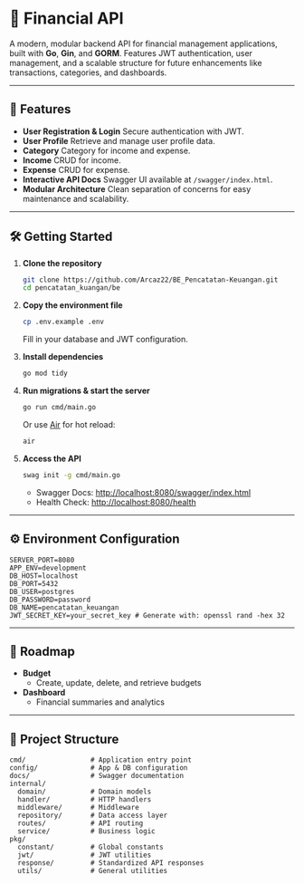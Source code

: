 # 📒 Financial API

A modern, modular backend API for financial management applications, built with **Go**, **Gin**, and **GORM**. Features JWT authentication, user management, and a scalable structure for future enhancements like transactions, categories, and dashboards.

---

## 🚀 Features

- **User Registration & Login**
  Secure authentication with JWT.
- **User Profile**
  Retrieve and manage user profile data.
- **Category**
  Category for income and expense.
- **Income**
  CRUD for income.
- **Expense**
  CRUD for expense.
- **Interactive API Docs**
  Swagger UI available at `/swagger/index.html`.
- **Modular Architecture**
  Clean separation of concerns for easy maintenance and scalability.

---

## 🛠️ Getting Started

1. **Clone the repository**
    ```sh
    git clone https://github.com/Arcaz22/BE_Pencatatan-Keuangan.git
    cd pencatatan_kuangan/be
    ```

2. **Copy the environment file**
    ```sh
    cp .env.example .env
    ```
    Fill in your database and JWT configuration.

3. **Install dependencies**
    ```sh
    go mod tidy
    ```

4. **Run migrations & start the server**
    ```sh
    go run cmd/main.go
    ```
    Or use [Air](https://github.com/cosmtrek/air) for hot reload:
    ```sh
    air
    ```

5. **Access the API**
    ```sh
    swag init -g cmd/main.go
    ```
    - Swagger Docs: [http://localhost:8080/swagger/index.html](http://localhost:8080/swagger/index.html)
    - Health Check: [http://localhost:8080/health](http://localhost:8080/health)

---

## ⚙️ Environment Configuration

```env
SERVER_PORT=8080
APP_ENV=development
DB_HOST=localhost
DB_PORT=5432
DB_USER=postgres
DB_PASSWORD=password
DB_NAME=pencatatan_keuangan
JWT_SECRET_KEY=your_secret_key # Generate with: openssl rand -hex 32
```

---

## 🧩 Roadmap

- **Budget**
  - Create, update, delete, and retrieve budgets
- **Dashboard**
  - Financial summaries and analytics

---

## 📂 Project Structure

```
cmd/                # Application entry point
config/             # App & DB configuration
docs/               # Swagger documentation
internal/
  domain/           # Domain models
  handler/          # HTTP handlers
  middleware/       # Middleware
  repository/       # Data access layer
  routes/           # API routing
  service/          # Business logic
pkg/
  constant/         # Global constants
  jwt/              # JWT utilities
  response/         # Standardized API responses
  utils/            # General utilities
```
